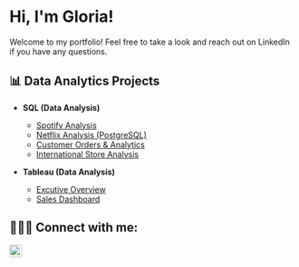 <h1>Hi, I'm Gloria!</h1>
Welcome to my portfolio! Feel free to take a look and reach out on LinkedIn if you have any questions.

<h2>📊 Data Analytics Projects</h2>

- <b>SQL (Data Analysis)</b>

  - [Spotify Analysis](https://github.com/yeahglo/SQL/blob/main/Spotify%20Analytics)
  - [Netflix Analysis (PostgreSQL)](https://github.com/yeahglo/SQL/blob/main/Netflix%20Analysis%20(PostgreSQL))
  - [Customer Orders & Analytics](https://github.com/yeahglo/SQL/blob/main/Customers%20%26%20Orders%20Analytics)
  - [International Store Analysis](https://github.com/yeahglo/SQL/blob/main/International%20Store)

- <b>Tableau (Data Analysis)</b>

  - [Excutive Overview](https://public.tableau.com/app/profile/gloria/viz/ExecutiveOverview-SampleSuperstore_16769916744370/ExecutiveOverview)
  - [Sales Dashboard](https://public.tableau.com/app/profile/gloria/viz/SalesDashboard-February2019/SalesOrders)

<h2>👩🏻‍💻 Connect with me:</h2>

[<img align="left" alt="Gloria Lopez | LinkedIn" width="22px" src="https://cdn.jsdelivr.net/npm/simple-icons@v3/icons/linkedin.svg" />][linkedin]

[linkedin]: https://www.linkedin.com/in/yeahglo

<!--
Here are some ideas to get you started:
- 🔭 I’m currently working on ...
- 🌱 I’m currently learning ...
- 👯 I’m looking to collaborate on ...
- 🤔 I’m looking for help with ...
- 💬 Ask me about ...
- 📫 How to reach me: ...
- 😄 Pronouns: ...
- ⚡ Fun fact: ...

Template:
- <b>Type of Project</b>
  - [Name of project (Sub-description)](URL - direct link to project)
  
<h2>📺 Popular YouTube Videos</h2>

- [Video Title](youtube URL)
-->
